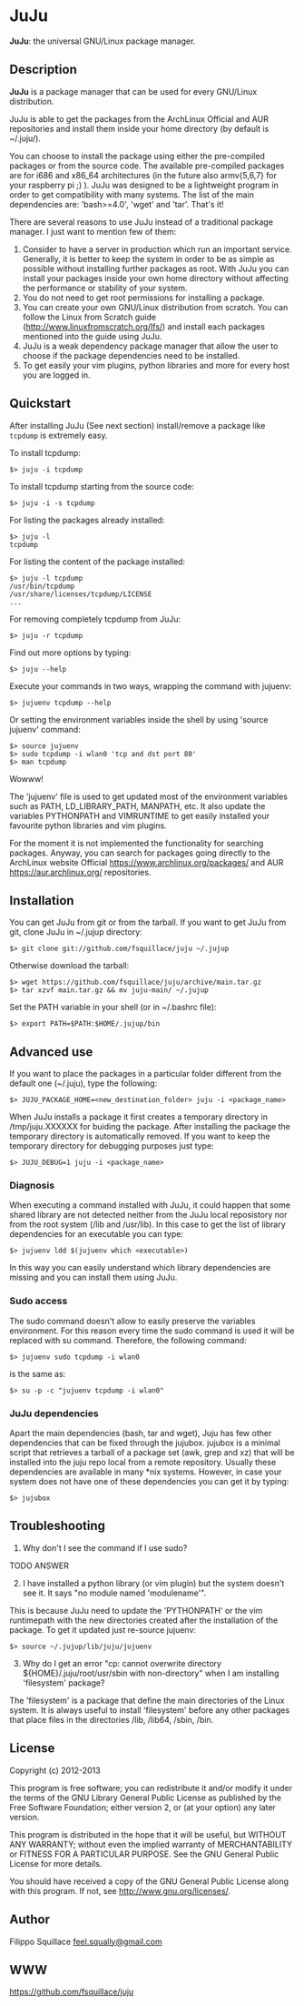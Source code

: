 # JuJu
**JuJu**: the universal GNU/Linux package manager.

## Description
**JuJu** is a package manager that can be used for every GNU/Linux distribution.

JuJu is able to get the packages from the ArchLinux Official and AUR repositories and install them
inside your home directory (by default is ~/.juju/).

You can choose to install the package using either the pre-compiled packages or from the source code. The available
pre-compiled packages are for i686 and x86\_64 architectures (in the future also armv{5,6,7} for your raspberry pi ;) ).
JuJu was designed to be a lightweight program in order to get compatibility with many systems.
The list of the main dependencies are: 'bash>=4.0', 'wget' and 'tar'. That's it!

There are several reasons to use JuJu instead of a traditional package manager. I just want to mention few of them:

1. Consider to have a server in production which run an important service. Generally,
    it is better to keep the system in order to be as simple as possible without installing further packages as root.
    With JuJu you can install your packages inside your own home directory without affecting the performance or stability of your
    system.
2. You do not need to get root permissions for installing a package.
3. You can create your own GNU/Linux distribution from scratch. You can follow the Linux from Scratch guide
    (http://www.linuxfromscratch.org/lfs/) and install each packages mentioned into the guide using JuJu.
4. JuJu is a weak dependency package manager that allow the user to choose if the package dependencies need to be installed.
5. To get easily your vim plugins, python libraries and more for every host you are logged in.

## Quickstart
After installing JuJu (See next section) install/remove a package like `tcpdump` is extremely easy.

To install tcpdump:

    $> juju -i tcpdump

To install tcpdump starting from the source code:

    $> juju -i -s tcpdump

For listing the packages already installed:

    $> juju -l
    tcpdump

For listing the content of the package installed:

    $> juju -l tcpdump
    /usr/bin/tcpdump
    /usr/share/licenses/tcpdump/LICENSE
    ...

For removing completely tcpdump from JuJu:

    $> juju -r tcpdump

Find out more options by typing:

    $> juju --help

Execute your commands in two ways, wrapping the command with jujuenv:

    $> jujuenv tcpdump --help

Or setting the environment variables inside the shell by using 'source jujuenv' command:

    $> source jujuenv
    $> sudo tcpdump -i wlan0 'tcp and dst port 80'
    $> man tcpdump

Wowww!

The 'jujuenv' file is used to get updated most of the environment variables such as PATH, LD\_LIBRARY\_PATH,
    MANPATH, etc. It also update the variables PYTHONPATH and VIMRUNTIME to get easily installed your favourite python libraries and
    vim plugins.

For the moment it is not implemented the functionality for searching packages. Anyway, you can search for
packages going directly to the ArchLinux website Official https://www.archlinux.org/packages/ and AUR
https://aur.archlinux.org/ repositories.

## Installation
You can get JuJu from git or from the tarball.
If you want to get JuJu from git, clone JuJu in ~/.jujup directory:

    $> git clone git://github.com/fsquillace/juju ~/.jujup

Otherwise download the tarball:

    $> wget https://github.com/fsquillace/juju/archive/main.tar.gz
    $> tar xzvf main.tar.gz && mv juju-main/ ~/.jujup

Set the PATH variable in your shell (or in ~/.bashrc file):

    $> export PATH=$PATH:$HOME/.jujup/bin

## Advanced use
If you want to place the packages in a particular folder different from the default one (~/.juju),
   type the following:

    $> JUJU_PACKAGE_HOME=<new_destination_folder> juju -i <package_name>

When JuJu installs a package it first creates a temporary directory in /tmp/juju.XXXXXX for buiding the package.
After installing the package the temporary directory is automatically removed. If you want to keep the temporary directory for debugging
purposes just type:

    $> JUJU_DEBUG=1 juju -i <package_name>

### Diagnosis

When executing a command installed with JuJu, it could happen that some shared library are not detected
neither from the JuJu local reposistory nor from the root system (/lib and /usr/lib).
In this case to get the list of library dependencies for an executable you can type:

    $> jujuenv ldd $(jujuenv which <executable>)

In this way you can easily understand which library dependencies are missing and you can install them using JuJu.

### Sudo access

The sudo command doesn't allow to easily preserve the variables environment. For this reason every time the sudo command is used
it will be replaced with su command. Therefore, the following command:

    $> jujuenv sudo tcpdump -i wlan0

is the same as:

    $> su -p -c "jujuenv tcpdump -i wlan0"

### JuJu dependencies
Apart the main dependencies (bash, tar and wget), Juju has few other dependencies that can be fixed
through the jujubox. jujubox is a minimal script that retrieves a tarball of a package set (awk, grep and xz)
that will be installed into the juju repo local from a remote repository.
Usually these dependencies are available in many \*nix systems. However, in case
your system does not have one of these dependencies you can get it by typing:

    $> jujubox

## Troubleshooting

1. Why don't I see the command if I use sudo?

TODO ANSWER

2. I have installed a python library (or vim plugin) but the system doesn't see it. It says "no module named 'modulename'".

This is because JuJu need to update the 'PYTHONPATH' or the vim runtimepath with the new directories created after the
installation of the package.
To get it updated just re-source jujuenv:

    $> source ~/.jujup/lib/juju/jujuenv

3. Why do I get an error "cp: cannot overwrite directory ${HOME}/.juju/root/usr/sbin with non-directory" when I am installing 'filesystem' package?

The 'filesystem' is a package that define the main directories of the Linux system. It is always useful to install 'filesystem' before any other packages that place files in the directories /lib, /lib64, /sbin, /bin.

## License
Copyright (c) 2012-2013

This program is free software; you can redistribute it and/or modify it
under the terms of the GNU Library General Public License as published
by the Free Software Foundation; either version 2, or (at your option)
any later version.

This program is distributed in the hope that it will be useful,
but WITHOUT ANY WARRANTY; without even the implied warranty of
MERCHANTABILITY or FITNESS FOR A PARTICULAR PURPOSE.  See the
GNU General Public License for more details.

You should have received a copy of the GNU General Public License
along with this program.  If not, see <http://www.gnu.org/licenses/>.

## Author
Filippo Squillace <feel.squally@gmail.com>

## WWW
https://github.com/fsquillace/juju
